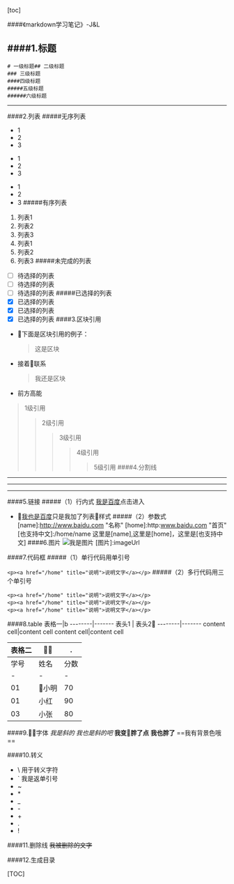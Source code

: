[toc]

####《markdown学习笔记》-J&L

####1.标题
----
```
# 一级标题## 二级标题
### 三级标题 
####四级标题
#####五级标题
######六级标题
```
-----------
####2.列表
#####无序列表
* 1
* 2
* 3

+ 1
+ 2
+ 3

- 1
- 2
- 3
#####有序列表
1. 列表1
2. 列表2
3. 列表3
1. 列表1
2. 列表2
3. 列表3
#####未完成的列表
- [ ] 待选择的列表
- [ ] 待选择的列表
- [ ] 待选择的列表
#####已选择的列表
- [x] 已选择的列表
- [x] 已选择的列表
- [x] 已选择的列表
####3.区块引用
* 下面是区块引用的例子：
    >这是区块
* 接着联系
    >我还是区块
* 前方高能
>1级引用
>>2级引用
>>>3级引用
>>>>4级引用
>>>>>5级引用
####4.分割线
***
---
___

####5.链接
#####（1）行内式
[我是百度](http://www.baidu.com)点击进入
* [我也是百度](http://www.baidu.com)只是我加了列表样式
#####（2）参数式
[name]:http://www.baidu.com "名称"
[home]:http:www.baidu.com "首页"
[也支持中文]:/home/name
这里是[name],这里是[home]，这里是[也支持中文]
####6.图片
![我是图片](imageUrl)
[图片]:imageUrl

####7.代码框
#####（1）单行代码用单引号

`<p><a href="/home" title="说明">说明文字</a></p>`
#####（2）多行代码用三个单引号
```
<p><a href="/home" title="说明">说明文字</a></p>
<p><a href="/home" title="说明">说明文字</a></p>
<p><a href="/home" title="说明">说明文字</a></p>
```
####8.table
表格一|b
--------|-------
表头1  | 表头2
--------|-------
content cell|content cell
content cell|content cell

表格二|，|.|
-|-|-
学号|姓名|分数
-|-|-
01|小明|70
01|小红|90
03|小张|80

####9.字体
*我是斜的*
_我也是斜的吧_
**我变胖了点**
__我也胖了__
==我有背景色哦==

####10.转义
* \\ 用于转义字符
* \` 我是返单引号
* \~
*  \*
* \_
* \-
* \+
* \.
* \!

####11.删除线
~~我被删除的文字~~

####12.生成目录

[TOC]

